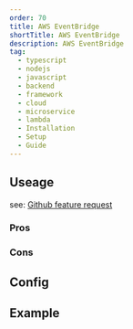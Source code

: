 ```yaml
---
order: 70
title: AWS EventBridge
shortTitle: AWS EventBridge
description: AWS EventBridge
tag:
  - typescript
  - nodejs
  - javascript
  - backend
  - framework
  - cloud
  - microservice
  - lambda
  - Installation
  - Setup
  - Guide
---
```


## Useage

see: [Github feature request](https://github.com/sebastianwessel/purista/issues/99)

### Pros

### Cons

## Config

## Example
